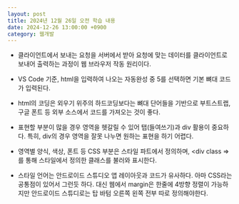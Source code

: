 ```yaml
---
layout: post
title: 2024년 12월 26일 오전 학습 내용
date: 2024-12-26 13:00:00 +0900
category: 웹개발
---
```


* 클라이언트에서 보내는 요청을 서버에서 받아 요청에 맞는 데이터를 클라이언트로 보내어 출력하는 과정이 웹 브라우저 작동 원리이다.

* VS Code 기준, html을 입력하여 나오는 자동완성 중 5를 선택하면 기본 뼈대 코드가 입력된다.

* html의 코딩은 외우기 위주의 하드코딩보다는 뼈대 단어들을 기반으로 부트스트랩, 구글 폰트 등 외부 소스에서 코드를 가져오는 것이 좋다.

* 표현할 부분이 많을 경우 영역을 헷갈릴 수 있어 탭(들여쓰기)과 div 활용이 중요하다. 특히, div의 경우 영역을 잘못 나누면 원하는 표현을 하기 어렵다.

* 영역별 양식, 색상, 폰트 등 CSS 부분은 스타일 파트에서 정의하며, <div class => 를 통해 스타일에서 정의한 클래스를 불러와 표시한다.

* 스타일 언어는 안드로이드 스튜디오 앱 레이아웃과 코드가 유사하다. 아마 CSS라는 공통점이 있어서 그런듯 하다. 대신 웹에서 margin은 한줄에 4방향 정렬이 가능하지만 안드로이드 스튜디로는 탑 바텀 오른쪽 왼쪽 전부 따로 정의해야한다.